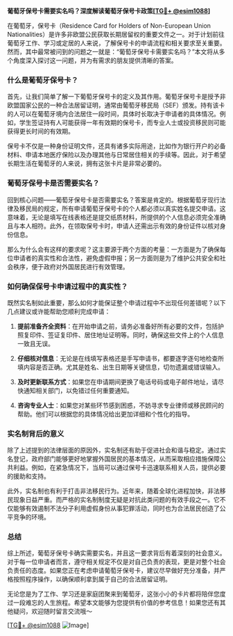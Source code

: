 **葡萄牙保号卡需要实名吗？深度解读葡萄牙保号卡政策[[TG💪+ @esim1088](https://t.me/s/esim1088)]**

在葡萄牙，保号卡（Residence Card for Holders of Non-European Union Nationalities）是许多非欧盟公民获取长期居留权的重要文件之一。对于计划前往葡萄牙工作、学习或定居的人来说，了解保号卡的申请流程和相关要求至关重要。然而，其中最常被问到的问题之一就是：“葡萄牙保号卡需要实名吗？”本文将从多个角度深入探讨这一问题，并为有需求的朋友提供清晰的答案。

### 什么是葡萄牙保号卡？

首先，让我们简单了解一下葡萄牙保号卡的定义及其作用。葡萄牙保号卡是授予非欧盟国家公民的一种合法居留证明，通常由葡萄牙移民局（SEF）颁发。持有该卡的人可以在葡萄牙境内合法居住一段时间，具体时长取决于申请者的具体情况。例如，学生签证持有人可能获得一年有效期的保号卡，而专业人士或投资移民则可能获得更长时间的有效期。

保号卡不仅是一种身份证明文件，还具有诸多实际用途，比如作为银行开户的必备材料、申请本地医疗保险以及办理其他与日常居住相关的手续等。因此，对于希望长期生活在葡萄牙的人来说，拥有这张卡片是非常必要的。

### 葡萄牙保号卡是否需要实名？

回到核心问题——葡萄牙保号卡是否需要实名？答案是肯定的。根据葡萄牙现行法律及移民局的规定，所有申请葡萄牙保号卡的个人都必须以真实姓名提交申请。这意味着，无论是填写在线表格还是提交纸质材料，所提供的个人信息必须完全准确且与本人相符。此外，在领取保号卡时，申请人还需出示有效的身份证件以核对身份信息。

那么为什么会有这样的要求呢？这主要源于两个方面的考量：一方面是为了确保每位申请者的真实性和合法性，避免虚假申报；另一方面则是为了维护公共安全和社会秩序，便于政府对外国居民进行有效管理。

### 如何确保保号卡申请过程中的真实性？

既然实名制如此重要，那么如何才能保证整个申请过程中不出现任何差错呢？以下几点建议或许能帮助您顺利完成申请：

1. **提前准备齐全资料**：在开始申请之前，请务必准备好所有必要的文件，包括护照复印件、签证复印件、居住地址证明等。同时，确保这些文件上的个人信息一致且无误。
   
2. **仔细核对信息**：无论是在线填写表格还是手写申请书，都要逐字逐句地检查所填内容是否正确。尤其是姓名、出生日期等关键信息，切勿遗漏或错误输入。

3. **及时更新联系方式**：如果您在申请期间更换了电话号码或电子邮件地址，请尽快通知相关部门，以免错过任何重要通知。

4. **咨询专业人士**：如果您对某些环节感到困惑，不妨寻求专业律师或移民顾问的帮助。他们可以根据您的具体情况给出更加详细和个性化的指导。

### 实名制背后的意义

除了上述提到的法律层面的原因外，实名制还有助于促进社会和谐与稳定。通过实名登记，政府部门能够更好地掌握外国居民的基本情况，从而采取相应措施保障公共利益。例如，在紧急情况下，当局可以通过保号卡迅速联系相关人员，提供必要的援助和支持。

此外，实名制也有利于打击非法移民行为。近年来，随着全球化进程加快，非法移民现象日益严重。而严格的实名制制度无疑是对抗此类问题的有效手段之一。它不仅能够有效遏制不法分子利用虚假身份从事犯罪活动，同时也为合法居民创造了公平竞争的环境。

### 总结

综上所述，葡萄牙保号卡确实需要实名，并且这一要求背后有着深刻的社会意义。对于每一位申请者而言，遵守相关规定不仅是对自己负责的表现，更是对整个社会负责任的态度。如果您正在考虑申请葡萄牙保号卡，建议尽早做好充分准备，并严格按照程序操作，以确保顺利拿到属于自己的合法居留证明。

无论您是为了工作、学习还是家庭团聚来到葡萄牙，这张小小的卡片都将陪伴您度过一段难忘的人生旅程。希望本文能够为您提供有价值的参考信息！如果您还有其他疑问，欢迎随时留言交流哦～

[[TG💪+ @esim1088](https://t.me/s/esim1088) ![Image](https://i.postimg.cc/4NQfJmqS/Snipaste-2025-05-13-00-14-12.png)]